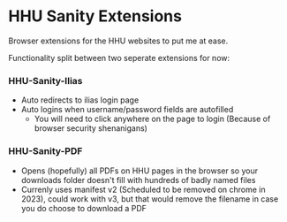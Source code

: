 # HHU Sanity Extensions
Browser extensions for the HHU websites to put me at ease.

Functionality split between two seperate extensions for now:

### HHU-Sanity-Ilias

- Auto redirects to ilias login page
- Auto logins when username/password fields are autofilled
    - You will need to click anywhere on the page to login (Because of browser security shenanigans)

### HHU-Sanity-PDF

- Opens (hopefully) all PDFs on HHU pages in the browser so your downloads folder doesn't fill with hundreds of badly named files
- Currenly uses manifest v2 (Scheduled to be removed on chrome in 2023), could work with v3, but that would remove the filename in case you do choose to download a PDF
